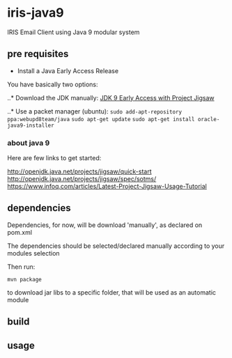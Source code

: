 # iris-java9
IRIS Email Client using Java 9 modular system


## pre requisites

* Install a Java Early Access Release

You have basically two options:

..* Download the JDK manually:
[JDK 9 Early Access with Project Jigsaw](https://jdk9.java.net/jigsaw/)

..* Use a packet manager (ubuntu):
`sudo add-apt-repository ppa:webupd8team/java`
`sudo apt-get update`
`sudo apt-get install oracle-java9-installer`


### about java 9

Here are few links to get started:

http://openjdk.java.net/projects/jigsaw/quick-start
http://openjdk.java.net/projects/jigsaw/spec/sotms/
https://www.infoq.com/articles/Latest-Project-Jigsaw-Usage-Tutorial


## dependencies

Dependencies, for now, will be download 'manually', as declared on pom.xml

The dependencies should be selected/declared manually according to your modules selection

Then run:

`mvn package`

to download jar libs to a specific folder, that will be used as an automatic module 


## build


## usage

